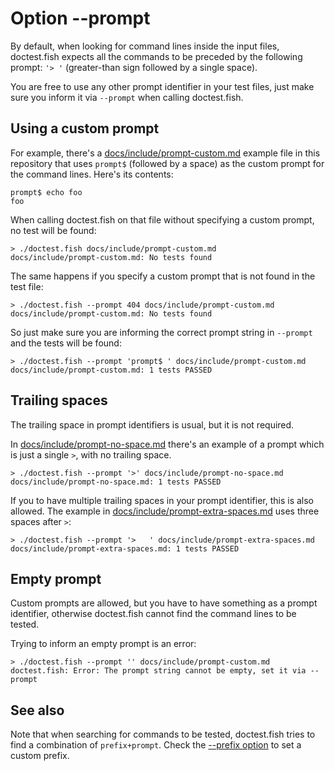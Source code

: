 # Option --prompt

By default, when looking for command lines inside the input files, doctest.fish expects all the commands to be preceded by the following prompt: `'> '` (greater-than sign followed by a single space).

You are free to use any other prompt identifier in your test files, just make sure you inform it via `--prompt` when calling doctest.fish.

## Using a custom prompt

For example, there's a [docs/include/prompt-custom.md](include/prompt-custom.md) example file in this repository that uses `prompt$` (followed by a space) as the custom prompt for the command lines. Here's its contents:

    prompt$ echo foo
    foo

When calling doctest.fish on that file without specifying a custom prompt, no test will be found:

    > ./doctest.fish docs/include/prompt-custom.md
    docs/include/prompt-custom.md: No tests found

The same happens if you specify a custom prompt that is not found in the test file:

    > ./doctest.fish --prompt 404 docs/include/prompt-custom.md
    docs/include/prompt-custom.md: No tests found

So just make sure you are informing the correct prompt string in `--prompt` and the tests will be found:

    > ./doctest.fish --prompt 'prompt$ ' docs/include/prompt-custom.md
    docs/include/prompt-custom.md: 1 tests PASSED

## Trailing spaces

The trailing space in prompt identifiers is usual, but it is not required.

In [docs/include/prompt-no-space.md](include/prompt-no-space.md) there's an example of a prompt which is just a single `>`, with no trailing space.

    > ./doctest.fish --prompt '>' docs/include/prompt-no-space.md
    docs/include/prompt-no-space.md: 1 tests PASSED

If you to have multiple trailing spaces in your prompt identifier, this is also allowed. The example in [docs/include/prompt-extra-spaces.md](include/prompt-extra-spaces.md) uses three spaces after `>`:

    > ./doctest.fish --prompt '>   ' docs/include/prompt-extra-spaces.md
    docs/include/prompt-extra-spaces.md: 1 tests PASSED

## Empty prompt

Custom prompts are allowed, but you have to have something as a prompt identifier, otherwise doctest.fish cannot find the command lines to be tested.

Trying to inform an empty prompt is an error:

    > ./doctest.fish --prompt '' docs/include/prompt-custom.md
    doctest.fish: Error: The prompt string cannot be empty, set it via --prompt

## See also

Note that when searching for commands to be tested, doctest.fish tries to find a combination of `prefix+prompt`. Check the [--prefix option](option-prefix.md) to set a custom prefix.
